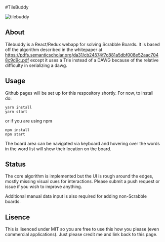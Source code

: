 #TileBuddy

![tilebuddy](https://cloud.githubusercontent.com/assets/4493022/22237323/ef093822-e1bf-11e6-81e2-d0067cf7a4be.PNG)

## About

Tilebuddy is a React/Redux webapp for solving Scrabble Boards.  It is based off the algorithm described in the whitepaper at 
https://pdfs.semanticscholar.org/da31/cb24574f7c881a5dbf008e52aac7048c9d9c.pdf except it uses a Trie instead of a DAWG
because of the relative difficulty in serializing a dawg.

## Usage

Github pages will be set up for this respository shortly.  For now, to install do:

```
yarn install
yarn start
```

or if you are using npm
```
npm install
npm start
```

The board area can be navigated via keyboard and hovering over the words in the word list will show their location on the board.

## Status

The core algorithm is implemented but the UI is rough around the edges, mostly missing visual cues for interactions.  Please submit a push request or issue if you wish to improve anything.

Additional manual data input is also required for adding non-Scrabble boards.

## Lisence

This is lisenced under MIT so you are free to use this how you please (even commercial applications).  Just please credit me and link back to this page.
